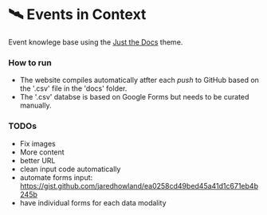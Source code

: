 # 🛰️ Events in Context

Event knowlege base using the [Just the Docs](https://github.com/just-the-docs/just-the-docs) theme.


### How to run
- The website compiles automatically atfter each _push_ to GitHub based on the '.csv' file in the 'docs' folder.
- The '.csv' databse is based on Google Forms but needs to be curated manually.

### TODOs
- Fix images
- More content
- better URL
- clean input code automatically
- automate forms input: https://gist.github.com/jaredhowland/ea0258cd49bed45a41d1c671eb4b245b
- have individual forms for each data modality
